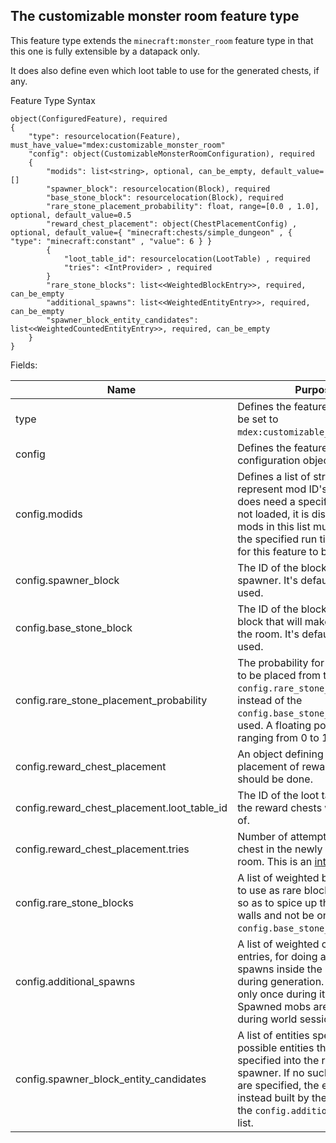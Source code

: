 
## The customizable monster room feature type

This feature type extends the `minecraft:monster_room` feature 
type in that this one is fully extensible by a datapack only.

It does also define even which loot table to use for the generated chests, if any.

Feature Type Syntax

~~~
object(ConfiguredFeature), required
{
    "type": resourcelocation(Feature), must_have_value="mdex:customizable_monster_room"
    "config": object(CustomizableMonsterRoomConfiguration), required
    {
        "modids": list<string>, optional, can_be_empty, default_value=[]
        "spawner_block": resourcelocation(Block), required
        "base_stone_block": resourcelocation(Block), required
        "rare_stone_placement_probability": float, range=[0.0 , 1.0], optional, default_value=0.5
        "reward_chest_placement": object(ChestPlacementConfig) , optional, default_value={ "minecraft:chests/simple_dungeon" , { "type": "minecraft:constant" , "value": 6 } }
        {
            "loot_table_id": resourcelocation(LootTable) , required
            "tries": <IntProvider> , required
        }
        "rare_stone_blocks": list<<WeightedBlockEntry>>, required, can_be_empty
        "additional_spawns": list<<WeightedEntityEntry>>, required, can_be_empty
        "spawner_block_entity_candidates": list<<WeightedCountedEntityEntry>>, required, can_be_empty
    }
}
~~~

Fields:

| Name                                        | Purpose                                                                                                                                                                                                                                    |
|---------------------------------------------|--------------------------------------------------------------------------------------------------------------------------------------------------------------------------------------------------------------------------------------------|
| type                                        | Defines the feature type. Must be set to `mdex:customizable_monster_room`.                                                                                                                                                                 |
| config                                      | Defines the feature's configuration object.                                                                                                                                                                                                |
| config.modids                               | Defines a list of strings that do represent mod ID's. If the feature does need a specific mod but is not loaded, it is disabled. All the mods in this list must be valid at the specified run time in order for this feature to be placed. |
| config.spawner_block                        | The ID of the block to use as a spawner. It's default state is used.                                                                                                                                                                       |
| config.base_stone_block                     | The ID of the block to use as the block that will make the walls of the room. It's default state is used.                                                                                                                                  |
| config.rare_stone_placement_probability     | The probability for a rare block to be placed from the `config.rare_stone_blocks` list instead of the `config.base_stone_block` to be used. A floating point value ranging from 0 to 1 inclusive.                                          |
| config.reward_chest_placement               | An object defining how the placement of reward chests should be done.                                                                                                                                                                      |
| config.reward_chest_placement.loot_table_id | The ID of the loot table that all the reward chests will make use of.                                                                                                                                                                      |
| config.reward_chest_placement.tries         | Number of attempts for placing a chest in the newly generated room. This is an [integer provider](https://minecraft.wiki/w/Template:Nbt_inherit/int_provider/template).                                                                    |
| config.rare_stone_blocks                    | A list of weighted block entries to use as rare block placements, so as to spice up the room's walls and not be only with the `config.base_stone_block` block.                                                                             |
| config.additional_spawns                    | A list of weighted counted entity entries, for doing additional spawns inside the monster room during generation. This happens only once during it's generation. Spawned mobs are persistent during world sessions.                        |
| config.spawner_block_entity_candidates      | A list of entities specifying the possible entities that can be specified into the room's spawner. If no such candidates are specified, the entries are instead built by the contents of the `config.additional_spawns` list.              |



